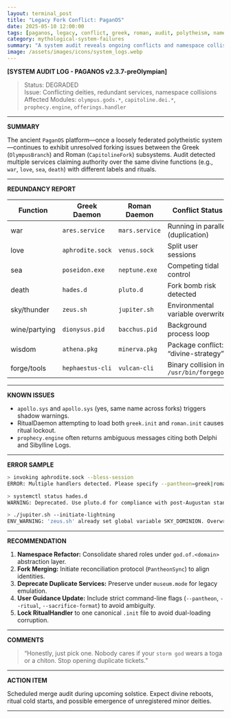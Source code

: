 ```yaml
---
layout: terminal_post
title: "Legacy Fork Conflict: PaganOS"
date: 2025-05-10 12:00:00
tags: [paganos, legacy, conflict, greek, roman, audit, polytheism, namespace, uriel]
category: mythological-system-failures
summary: "A system audit reveals ongoing conflicts and namespace collisions between Greek and Roman modules in the PaganOS platform."
image: /assets/images/icons/system_logs.webp
---
```


**[SYSTEM AUDIT LOG - PAGANOS v2.3.7-preOlympian]**

> Status: DEGRADED  
> Issue: Conflicting deities, redundant services, namespace collisions  
> Affected Modules: `olympus.gods.*`, `capitoline.dei.*`, `prophecy.engine`, `offerings.handler`

---

**SUMMARY**

The ancient `PaganOS` platform—once a loosely federated polytheistic system—continues to exhibit unresolved forking issues between the Greek (`OlympusBranch`) and Roman (`CapitolineFork`) subsystems. Audit detected multiple services claiming authority over the same divine functions (e.g., `war`, `love`, `sea`, `death`) with different labels and rituals.

---

**REDUNDANCY REPORT**

| Function       | Greek Daemon      | Roman Daemon     | Conflict Status       |
|----------------|-------------------|------------------|------------------------|
| war            | `ares.service`    | `mars.service`   | Running in parallel (duplication) |
| love           | `aphrodite.sock`  | `venus.sock`     | Split user sessions |
| sea            | `poseidon.exe`    | `neptune.exe`    | Competing tidal control |
| death          | `hades.d`         | `pluto.d`        | Fork bomb risk detected |
| sky/thunder    | `zeus.sh`         | `jupiter.sh`     | Environmental variable overwrite |
| wine/partying  | `dionysus.pid`    | `bacchus.pid`    | Background process loop |
| wisdom         | `athena.pkg`      | `minerva.pkg`    | Package conflict: “divine-strategy” |
| forge/tools    | `hephaestus-cli`  | `vulcan-cli`     | Binary collision in `/usr/bin/forgegod` |

---

**KNOWN ISSUES**

- `apollo.sys` and `apollo.sys` (yes, same name across forks) triggers shadow warnings.
- RitualDaemon attempting to load both `greek.init` and `roman.init` causes ritual lockout.
- `prophecy.engine` often returns ambiguous messages citing both Delphi and Sibylline Logs.

---

**ERROR SAMPLE**

```bash
> invoking aphrodite.sock --bless-session
ERROR: Multiple handlers detected. Please specify --pantheon=greek|roman

> systemctl status hades.d
WARNING: Deprecated. Use pluto.d for compliance with post-Augustan standards.

> ./jupiter.sh --initiate-lightning
ENV_WARNING: 'zeus.sh' already set global variable SKY_DOMINION. Overwriting...
```

---

**RECOMMENDATION**

1. **Namespace Refactor:** Consolidate shared roles under `god.of.<domain>` abstraction layer.
2. **Fork Merging:** Initiate reconciliation protocol (`PantheonSync`) to align identities.
3. **Deprecate Duplicate Services:** Preserve under `museum.mode` for legacy emulation.
4. **User Guidance Update:** Include strict command-line flags (`--pantheon`, `--ritual`, `--sacrifice-format`) to avoid ambiguity.
5. **Lock RitualHandler** to one canonical `.init` file to avoid dual-loading corruption.

---

**COMMENTS**

> “Honestly, just pick one. Nobody cares if your `storm god` wears a toga or a chiton. Stop opening duplicate tickets.”

---

**ACTION ITEM**

Scheduled merge audit during upcoming solstice. Expect divine reboots, ritual cold starts, and possible emergence of unregistered minor deities.

---
